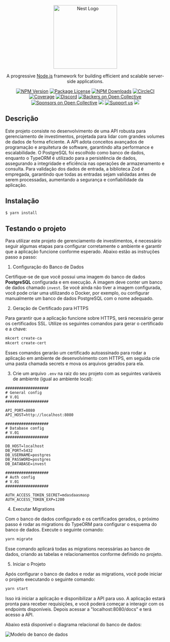<p align="center">
  <a href="http://nestjs.com/" target="blank"><img src="https://nestjs.com/img/logo-small.svg" width="200" alt="Nest Logo" /></a>
</p>

[circleci-image]: https://img.shields.io/circleci/build/github/nestjs/nest/master?token=abc123def456
[circleci-url]: https://circleci.com/gh/nestjs/nest

  <p align="center">A progressive <a href="http://nodejs.org" target="_blank">Node.js</a> framework for building efficient and scalable server-side applications.</p>
    <p align="center">
<a href="https://www.npmjs.com/~nestjscore" target="_blank"><img src="https://img.shields.io/npm/v/@nestjs/core.svg" alt="NPM Version" /></a>
<a href="https://www.npmjs.com/~nestjscore" target="_blank"><img src="https://img.shields.io/npm/l/@nestjs/core.svg" alt="Package License" /></a>
<a href="https://www.npmjs.com/~nestjscore" target="_blank"><img src="https://img.shields.io/npm/dm/@nestjs/common.svg" alt="NPM Downloads" /></a>
<a href="https://circleci.com/gh/nestjs/nest" target="_blank"><img src="https://img.shields.io/circleci/build/github/nestjs/nest/master" alt="CircleCI" /></a>
<a href="https://coveralls.io/github/nestjs/nest?branch=master" target="_blank"><img src="https://coveralls.io/repos/github/nestjs/nest/badge.svg?branch=master#9" alt="Coverage" /></a>
<a href="https://discord.gg/G7Qnnhy" target="_blank"><img src="https://img.shields.io/badge/discord-online-brightgreen.svg" alt="Discord"/></a>
<a href="https://opencollective.com/nest#backer" target="_blank"><img src="https://opencollective.com/nest/backers/badge.svg" alt="Backers on Open Collective" /></a>
<a href="https://opencollective.com/nest#sponsor" target="_blank"><img src="https://opencollective.com/nest/sponsors/badge.svg" alt="Sponsors on Open Collective" /></a>
  <a href="https://paypal.me/kamilmysliwiec" target="_blank"><img src="https://img.shields.io/badge/Donate-PayPal-ff3f59.svg"/></a>
    <a href="https://opencollective.com/nest#sponsor"  target="_blank"><img src="https://img.shields.io/badge/Support%20us-Open%20Collective-41B883.svg" alt="Support us"></a>
  <a href="https://twitter.com/nestframework" target="_blank"><img src="https://img.shields.io/twitter/follow/nestframework.svg?style=social&label=Follow"></a>
</p>
  <!--[![Backers on Open Collective](https://opencollective.com/nest/backers/badge.svg)](https://opencollective.com/nest#backer)
  [![Sponsors on Open Collective](https://opencollective.com/nest/sponsors/badge.svg)](https://opencollective.com/nest#sponsor)-->

## Descrição 

Este projeto consiste no desenvolvimento de uma API robusta para gerenciamento de investimentos, projetada para lidar com grandes volumes de dados de forma eficiente. A API adota conceitos avançados de programação e arquitetura de software, garantindo alta performance e escalabilidade. O PostgreSQL foi escolhido como banco de dados, enquanto o TypeORM é utilizado para a persistência de dados, assegurando a integridade e eficiência nas operações de armazenamento e consulta. Para validação dos dados de entrada, a biblioteca Zod é empregada, garantindo que todas as entradas sejam validadas antes de serem processadas, aumentando a segurança e confiabilidade da aplicação.

## Instalação

```bash
$ yarn install
```

## Testando o projeto

Para utilizar este projeto de gerenciamento de investimentos, é necessário seguir algumas etapas para configurar corretamente o ambiente e garantir que a aplicação funcione conforme esperado. Abaixo estão as instruções passo a passo:

1. Configuração do Banco de Dados

Certifique-se de que você possui uma imagem do banco de dados **PostgreSQL** configurada e em execução. A imagem deve conter um banco de dados chamado `invest`. Se você ainda não tiver a imagem configurada, você pode criar uma utilizando o Docker, por exemplo, ou configurar manualmente um banco de dados PostgreSQL com o nome adequado.

2. Geração de Certificado para HTTPS

Para garantir que a aplicação funcione sobre HTTPS, será necessário gerar os certificados SSL. Utilize os seguintes comandos para gerar o certificado e a chave:

```bash
mkcert create-ca
mkcert create-cert
```

Esses comandos gerarão um certificado autoassinado para rodar a aplicação em ambiente de desenvolvimento com HTTPS, em seguida crie uma pasta chamada secrets e mova os arquivos gerados para ela.

3. Crie um arquivo `.env` na raiz do seu projeto com as seguintes variáveis de ambiente (igual ao ambiente local):

```shell
###################
# General config
# V.01
###################

API_PORT=8080
API_HOST=http://localhost:8080

###################
# Database config
# V.01
###################

DB_HOST=localhost
DB_PORT=5432
DB_USERNAME=postgres
DB_PASSWORD=postgres
DB_DATABASE=invest

###################
# Auth config
# V.01
###################

AUTH_ACCESS_TOKEN_SECRET=mdasdaasmasp
AUTH_ACCESS_TOKEN_EXP=1200
```

4. Executar Migrations

Com o banco de dados configurado e os certificados gerados, o próximo passo é rodar as migrations do TypeORM para configurar o esquema do banco de dados. Execute o seguinte comando:

```bash
yarn migrate
```

Esse comando aplicará todas as migrations necessárias ao banco de dados, criando as tabelas e relacionamentos conforme definido no projeto.

5. Iniciar o Projeto

Após configurar o banco de dados e rodar as migrations, você pode iniciar o projeto executando o seguinte comando:

```bash
yarn start
```

Isso irá iniciar a aplicação e disponibilizar a API para uso. A aplicação estará pronta para receber requisições, e você poderá começar a interagir com os endpoints disponíveis. Depois acessar a "localhost:8080/docs" e terá acesso a API.

Abaixo está disponível o diagrama relacional do banco de dados:

![Modelo de banco de dados](assets/Diagrama%20do%20banco%20de%20dados.png)